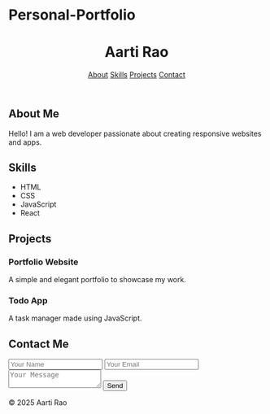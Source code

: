 # Personal-Portfolio
<!DOCTYPE html>
<html lang="en">
<head>
  <meta charset="UTF-8" />
  <meta name="viewport" content="width=device-width, initial-scale=1.0"/>
  <title>My Portfolio</title>
  <link rel="stylesheet" href="style.css"/>
</head>
<body>
  <header>
    <h1>Aarti Rao</h1>
    <nav>
      <a href="#about">About</a>
      <a href="#skills">Skills</a>
      <a href="#projects">Projects</a>
      <a href="#contact">Contact</a>
    </nav>
  </header>

  <section id="about">
    <h2>About Me</h2>
    <p>Hello! I am a web developer passionate about creating responsive websites and apps.</p>
  </section>

  <section id="skills">
    <h2>Skills</h2>
    <ul>
      <li>HTML</li>
      <li>CSS</li>
      <li>JavaScript</li>
      <li>React</li>
    </ul>
  </section>

  <section id="projects">
    <h2>Projects</h2>
    <div class="project">
      <h3>Portfolio Website</h3>
      <p>A simple and elegant portfolio to showcase my work.</p>
    </div>
    <div class="project">
      <h3>Todo App</h3>
      <p>A task manager made using JavaScript.</p>
    </div>
  </section>

  <section id="contact">
    <h2>Contact Me</h2>
    <form id="contactForm">
      <input type="text" placeholder="Your Name" required />
      <input type="email" placeholder="Your Email" required />
      <textarea placeholder="Your Message" required></textarea>
      <button type="submit">Send</button>
    </form>
    <p id="response"></p>
  </section>

  <footer>
    <p>&copy; 2025 Aarti Rao</p>
  </footer>

  <script src="script.js"></script>
</body>
</html>
